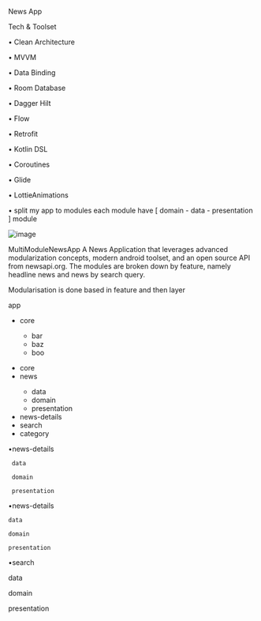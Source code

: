 News App 

Tech & Toolset

• Clean Architecture

• MVVM

• Data Binding

• Room Database

• Dagger Hilt

•	Flow

• Retrofit

• Kotlin DSL

• Coroutines

• Glide

• LottieAnimations

•	split my app to modules each module have [ domain - data - presentation ] module

![image](https://github.com/kbrakendirci/MultimoduleExampleApp/assets/43795927/ac57f37f-4818-4519-8bfb-cd4d5fcbf61b)


MultiModuleNewsApp
A News Application that leverages advanced modularization concepts, modern android toolset, and an open source API from newsapi.org. The modules are broken down by feature, namely headline news and news by search query.

Modularisation is done based in feature and then layer

app

<ul>
<li>core</li>
  <ul>
<li>bar</li>
<li>baz</li>
<li>boo</li>
  </ul>
</ul>

<ul>
<li>core</li>
<li>news</li>
  <ul>
<li>data</li>
<li>domain</li>
<li>presentation</li>
  </ul>
<li>news-details</li>
<li>search</li>
<li>category</li>
</ul>



•news-details

     data
  
     domain
  
     presentation
  
•news-details

    data
  
    domain
  
    presentation
  
  
•search

   data
  
   domain
  
   presentation


